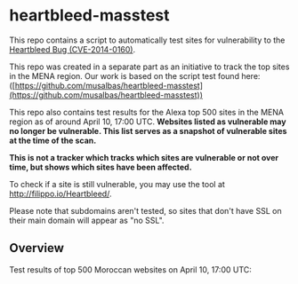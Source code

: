 heartbleed-masstest
===================

This repo contains a script to automatically test sites for vulnerability to the [Heartbleed Bug (CVE-2014-0160)](http://heartbleed.com/).

This repo was created in a separate part as an initiative to track the top sites in the MENA region. Our work is based on the script test found here: ([https://github.com/musalbas/heartbleed-masstest](https://github.com/musalbas/heartbleed-masstest))

This repo also contains test results for the Alexa top 500 sites in the MENA region as of around April 10, 17:00 UTC. **Websites listed
as vulnerable may no longer be vulnerable. This list serves as a snapshot of
vulnerable sites at the time of the scan.**

**This is not a tracker which tracks which sites are vulnerable or not over time, but shows which sites have been affected.**

To check if a site is still vulnerable, you may use the tool at http://filippo.io/Heartbleed/.

Please note that subdomains aren't tested, so sites that don't have SSL on their main domain will appear as "no SSL".

Overview
--------
Test results of top 500 Moroccan websites on April 10, 17:00 UTC:

